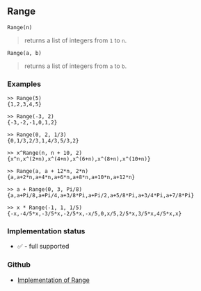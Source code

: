 ## Range

```
Range(n)
```

> returns a list of integers from `1` to `n`.
	
```
Range(a, b)
```

> returns a list of integers from `a` to `b`.

### Examples

```
>> Range(5)
{1,2,3,4,5}

>> Range(-3, 2)
{-3,-2,-1,0,1,2} 

>> Range(0, 2, 1/3)
{0,1/3,2/3,1,4/3,5/3,2}

>> x^Range(n, n + 10, 2)
{x^n,x^(2+n),x^(4+n),x^(6+n),x^(8+n),x^(10+n)}

>> Range(a, a + 12*n, 2*n)
{a,a+2*n,a+4*n,a+6*n,a+8*n,a+10*n,a+12*n}

>> a + Range(0, 3, Pi/8)
{a,a+Pi/8,a+Pi/4,a+3/8*Pi,a+Pi/2,a+5/8*Pi,a+3/4*Pi,a+7/8*Pi}

>> x * Range(-1, 1, 1/5)
{-x,-4/5*x,-3/5*x,-2/5*x,-x/5,0,x/5,2/5*x,3/5*x,4/5*x,x}
```






### Implementation status

* &#x2705; - full supported

### Github

* [Implementation of Range](https://github.com/axkr/symja_android_library/blob/master/symja_android_library/matheclipse-core/src/main/java/org/matheclipse/core/builtin/ListFunctions.java#L5471) 
